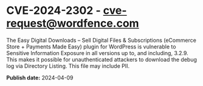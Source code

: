 # CVE-2024-2302 - cve-request@wordfence.com

The Easy Digital Downloads – Sell Digital Files & Subscriptions (eCommerce Store + Payments Made Easy) plugin for WordPress is vulnerable to Sensitive Information Exposure in all versions up to, and including, 3.2.9. This makes it possible for unauthenticated attackers to download the debug log via Directory Listing. This file may include PII.

**Publish date:** 2024-04-09
